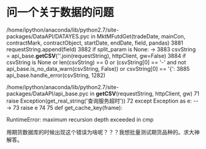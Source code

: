 # 问一个关于数据的问题


/home/ipython/anaconda/lib/python2.7/site-packages/DataAPI/DATAYES.pyc in MktMFutdGet(tradeDate, mainCon, contractMark, contractObject, startDate, endDate, field, pandas)
   3881         requestString.append(field)
   3882     if split_param is None:
-&gt; 3883         csvString = api_base.__getCSV__(''.join(requestString), httpClient, gw=False)
   3884         if csvString is None or len(csvString) == 0 or (csvString[0] == '-' and not api_base.is_no_data_warn(csvString, False)) or csvString[0] == '{':
   3885             api_base.handle_error(csvString, 1282)

/home/ipython/anaconda/lib/python2.7/site-packages/DataAPI/api_base.pyc in __getCSV__(requestString, httpClient, gw)
     71         raise Exception(get_real_string('查询服务超时'))
     72     except Exception as e:
---&gt; 73         raise e
     74 
     75 def get_cache_key(frame):

RuntimeError: maximum recursion depth exceeded in cmp


用期货数据库的时候出现这个错误为啥呢？？？我想批量测试期货品种的。求大神解答。